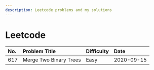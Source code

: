 ```yaml
---
description: Leetcode problems and my solutions
---
```


# Leetcode

| No. | Problem Title | Difficulty | Date |
| :--- | :--- | :--- | :--- |
| 617 | Merge Two Binary Trees | Easy | 2020-09-15 |

